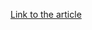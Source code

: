 [Link to the article](https://trendmicro.com/en_us/research/22/i/a-post-exploitation-look-at-coinminers-abusing-weblogic-vulnerab.html)
